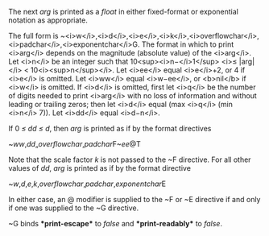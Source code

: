  

The next *arg* is printed as a *float* in either fixed-format or exponential notation as appropriate. 

 

 

The full form is ~&#60;i&#62;w&#60;/i&#62;,&#60;i&#62;d&#60;/i&#62;,&#60;i&#62;e&#60;/i&#62;,&#60;i&#62;k&#60;/i&#62;,&#60;i&#62;overflowchar&#60;/i&#62;,&#60;i&#62;padchar&#60;/i&#62;,&#60;i&#62;exponentchar&#60;/i&#62;G. The format in which to print &#60;i&#62;arg&#60;/i&#62; depends on the magnitude (absolute value) of the &#60;i&#62;arg&#60;/i&#62;. Let &#60;i&#62;n&#60;/i&#62; be an integer such that 10&#60;sup&#62;&#60;i&#62;n−&#60;/i&#62;1&#60;/sup&#62; &#60;i&#62;≤ |arg|&#60;/i&#62; &#60; 10&#60;i&#62;&#60;sup&#62;n&#60;/sup&#62;&#60;/i&#62;. Let &#60;i&#62;ee&#60;/i&#62; equal &#60;i&#62;e&#60;/i&#62;+2, or 4 if &#60;i&#62;e&#60;/i&#62; is omitted. Let &#60;i&#62;ww&#60;/i&#62; equal &#60;i&#62;w−ee&#60;/i&#62;, or &#60;b&#62;nil&#60;/b&#62; if &#60;i&#62;w&#60;/i&#62; is omitted. If &#60;i&#62;d&#60;/i&#62; is omitted, first let &#60;i&#62;q&#60;/i&#62; be the number of digits needed to print &#60;i&#62;arg&#60;/i&#62; with no loss of information and without leading or trailing zeros; then let &#60;i&#62;d&#60;/i&#62; equal (max &#60;i&#62;q&#60;/i&#62; (min &#60;i&#62;n&#60;/i&#62; 7)). Let &#60;i&#62;dd&#60;/i&#62; equal &#60;i&#62;d−n&#60;/i&#62;. 

If 0 *≤ dd ≤ d*, then *arg* is printed as if by the format directives 

~*ww*,*dd*„*overflowchar*,*padchar*F~*ee*@T 

Note that the scale factor *k* is not passed to the ~F directive. For all other values of *dd*, *arg* is printed as if by the format directive 

~*w*,*d*,*e*,*k*,*overflowchar*,*padchar*,*exponentchar*E 

In either case, an @ modifier is supplied to the ~F or ~E directive if and only if one was supplied to the ~G directive. 

~G binds **\*print-escape\*** to *false* and **\*print-readably\*** to *false*. 


